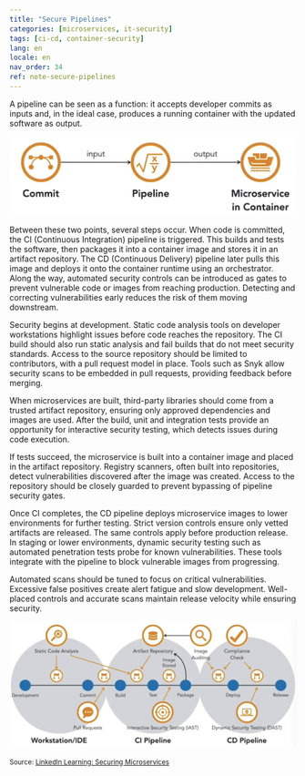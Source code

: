 ```yaml
---
title: "Secure Pipelines"
categories: [microservices, it-security]
tags: [ci-cd, container-security]
lang: en
locale: en
nav_order: 34
ref: note-secure-pipelines
---
```

A pipeline can be seen as a function: it accepts developer commits as inputs and, in the ideal case, produces a running container with the updated software as output.  

![Pipeline](../../../assets/images/notes/application-container-security/secure-pipelines/pipeline.png)

Between these two points, several steps occur. When code is committed, the CI (Continuous Integration) pipeline is triggered. This builds and tests the software, then packages it into a container image and stores it in an artifact repository. The CD (Continuous Delivery) pipeline later pulls this image and deploys it onto the container runtime using an orchestrator. Along the way, automated security controls can be introduced as gates to prevent vulnerable code or images from reaching production. Detecting and correcting vulnerabilities early reduces the risk of them moving downstream.  

Security begins at development. Static code analysis tools on developer workstations highlight issues before code reaches the repository. The CI build should also run static analysis and fail builds that do not meet security standards. Access to the source repository should be limited to contributors, with a pull request model in place. Tools such as Snyk allow security scans to be embedded in pull requests, providing feedback before merging.  

When microservices are built, third-party libraries should come from a trusted artifact repository, ensuring only approved dependencies and images are used. After the build, unit and integration tests provide an opportunity for interactive security testing, which detects issues during code execution.  

If tests succeed, the microservice is built into a container image and placed in the artifact repository. Registry scanners, often built into repositories, detect vulnerabilities discovered after the image was created. Access to the repository should be closely guarded to prevent bypassing of pipeline security gates.  

Once CI completes, the CD pipeline deploys microservice images to lower environments for further testing. Strict version controls ensure only vetted artifacts are released. The same controls apply before production release. In staging or lower environments, dynamic security testing such as automated penetration tests probe for known vulnerabilities. These tools integrate with the pipeline to block vulnerable images from progressing.  

Automated scans should be tuned to focus on critical vulnerabilities. Excessive false positives create alert fatigue and slow development. Well-placed controls and accurate scans maintain release velocity while ensuring security.  

![Pipeline Security Controls](../../../assets/images/notes/application-container-security/secure-pipelines/pipeline-security-testing-stages.png)

<small>Source: [LinkedIn Learning: Securing Microservices](https://www.linkedin.com/learning/microservices-security/securing-microservices?contextUrn=urn%3Ali%3AlyndaLearningPath%3A645bcd56498e6459e79b3c71&resume=false&u=57075649)</small>